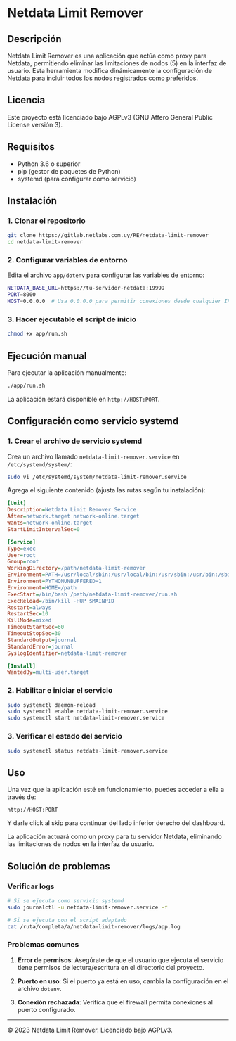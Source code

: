 # Netdata Limit Remover

## Descripción
Netdata Limit Remover es una aplicación que actúa como proxy para Netdata, permitiendo eliminar las limitaciones de nodos (5) en la interfaz de usuario. Esta herramienta modifica dinámicamente la configuración de Netdata para incluir todos los nodos registrados como preferidos.

## Licencia
Este proyecto está licenciado bajo AGPLv3 (GNU Affero General Public License versión 3).

## Requisitos
- Python 3.6 o superior
- pip (gestor de paquetes de Python)
- systemd (para configurar como servicio)

## Instalación

### 1. Clonar el repositorio
```bash
git clone https://gitlab.netlabs.com.uy/RE/netdata-limit-remover
cd netdata-limit-remover
```

### 2. Configurar variables de entorno
Edita el archivo `app/dotenv` para configurar las variables de entorno:

```bash
NETDATA_BASE_URL=https://tu-servidor-netdata:19999
PORT=8000
HOST=0.0.0.0  # Usa 0.0.0.0 para permitir conexiones desde cualquier IP o especifica una IP
```

### 3. Hacer ejecutable el script de inicio
```bash
chmod +x app/run.sh
```

## Ejecución manual
Para ejecutar la aplicación manualmente:

```bash
./app/run.sh
```

La aplicación estará disponible en `http://HOST:PORT`.

## Configuración como servicio systemd

### 1. Crear el archivo de servicio systemd

Crea un archivo llamado `netdata-limit-remover.service` en `/etc/systemd/system/`:

```bash
sudo vi /etc/systemd/system/netdata-limit-remover.service
```

Agrega el siguiente contenido (ajusta las rutas según tu instalación):

```ini
[Unit]
Description=Netdata Limit Remover Service
After=network.target network-online.target
Wants=network-online.target
StartLimitIntervalSec=0

[Service]
Type=exec
User=root
Group=root
WorkingDirectory=/path/netdata-limit-remover
Environment=PATH=/usr/local/sbin:/usr/local/bin:/usr/sbin:/usr/bin:/sbin:/bin
Environment=PYTHONUNBUFFERED=1
Environment=HOME=/path
ExecStart=/bin/bash /path/netdata-limit-remover/run.sh
ExecReload=/bin/kill -HUP $MAINPID
Restart=always
RestartSec=10
KillMode=mixed
TimeoutStartSec=60
TimeoutStopSec=30
StandardOutput=journal
StandardError=journal
SyslogIdentifier=netdata-limit-remover

[Install]
WantedBy=multi-user.target
```

### 2. Habilitar e iniciar el servicio

```bash
sudo systemctl daemon-reload
sudo systemctl enable netdata-limit-remover.service
sudo systemctl start netdata-limit-remover.service
```

### 3. Verificar el estado del servicio

```bash
sudo systemctl status netdata-limit-remover.service
```


## Uso

Una vez que la aplicación esté en funcionamiento, puedes acceder a ella a través de:

```
http://HOST:PORT
```

Y darle click al skip para continuar del lado inferior derecho del dashboard.

La aplicación actuará como un proxy para tu servidor Netdata, eliminando las limitaciones de nodos en la interfaz de usuario.

## Solución de problemas

### Verificar logs
```bash
# Si se ejecuta como servicio systemd
sudo journalctl -u netdata-limit-remover.service -f

# Si se ejecuta con el script adaptado
cat /ruta/completa/a/netdata-limit-remover/logs/app.log
```

### Problemas comunes

1. **Error de permisos**: Asegúrate de que el usuario que ejecuta el servicio tiene permisos de lectura/escritura en el directorio del proyecto.

2. **Puerto en uso**: Si el puerto ya está en uso, cambia la configuración en el archivo `dotenv`.

3. **Conexión rechazada**: Verifica que el firewall permita conexiones al puerto configurado.

---

© 2023 Netdata Limit Remover. Licenciado bajo AGPLv3.
        